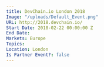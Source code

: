 ```yaml
---
title: DevChain.io London 2018
Image: "/uploads/Default_Event.png"
URL: http://2018.devchain.io/
Start Date: 2018-02-22 00:00:00 Z
End Date: 
Markets: Europe
Topics: 
Location: London
Is Partner Event?: false
---
```



